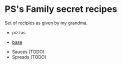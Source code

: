 # PS's Family secret recipes

Set of recipies as given by my grandma.

* pizzas
- [base](./pizzas/base.md)
* Sauces (TODO)
* Spreads (TODO)